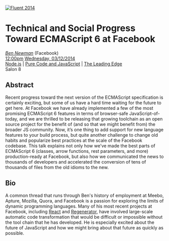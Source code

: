 [![Fluent 2014](http://cdn.oreillystatic.com/en/assets/1/event/106/fluent2014_logo_aqua.png)](http://fluentconf.com/fluent2014/public/schedule/detail/32557)

Technical and Social Progress Toward ECMAScript 6 at Facebook
===

*[Ben Newman](http://fluentconf.com/fluent2014/public/schedule/speaker/165862)* (Facebook)<br>
[12:00pm](http://fluentconf.com/fluent2014/public/schedule/full#s2014-03-12-12:00) [Wednesday, 03/12/2014](http://fluentconf.com/fluent2014/public/schedule/grid/2014-03-12)<br>
[Node.js](http://fluentconf.com/fluent2014/public/schedule/topic/Node.js) | [Pure Code and JavaScript](http://fluentconf.com/fluent2014/public/schedule/topic/Pure%20Code%20and%20JavaScript) | [The Leading Edge](http://fluentconf.com/fluent2014/public/schedule/topic/The%20Leading%20Edge)<br>
Salon 8

Abstract
---

Recent progress toward the next version of the ECMAScript specification is certainly exciting, but some of us have a hard time waiting for the future to get here. At Facebook we have already implemented a few of the most promising ECMAScript 6 features in terms of browser-safe JavaScript-of-today, and we are thrilled to be releasing that growing toolchain as an open source project for the benefit of (and so that we might benefit from) the broader JS community. Now, it’s one thing to add support for new language features to your build process, but quite another challenge to change old habits and popularize best practices at the scale of the Facebook codebase. This talk explains not only how we’ve made the best parts of ECMAScript 6 (classes, arrow functions, rest parameters, and more) production-ready at Facebook, but also how we communicated the news to thousands of developers and accelerated the conversion of tens of thousands of files from the old idioms to the new.

Bio
---

A common thread that runs through Ben's history of employment at Meebo, Apture, Mozilla, Quora, and Facebook is a passion for exploring the limits of dynamic programming languages. Many of his most recent projects at Facebook, including [React](http://facebook.github.io/react/) and [Regenerator](http://facebook.github.io/regenerator/), have involved large-scale automatic code transformation that would be difficult or impossible without the tool chain that he has developed. He is especially excited about the future of JavaScript and how we might bring about that future as quickly as possible.
